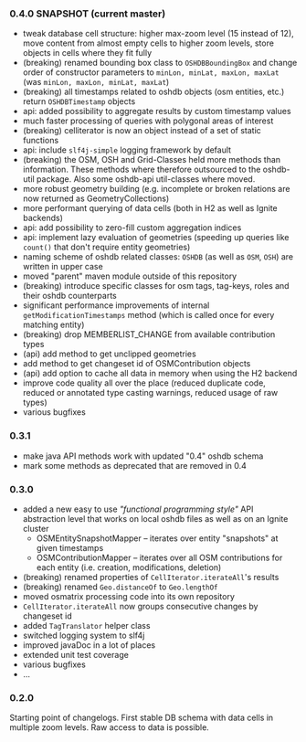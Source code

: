 ### 0.4.0 SNAPSHOT (current master)

* tweak database cell structure: higher max-zoom level (15 instead of 12), move content from almost empty cells to higher zoom levels, store objects in cells where they fit fully
* (breaking) renamed bounding box class to `OSHDBBoundingBox` and change order of constructor parameters to `minLon, minLat, maxLon, maxLat` (was `minLon, maxLon, minLat, maxLat`)
* (breaking) all timestamps related to oshdb objects (osm entities, etc.) return `OSHDBTimestamp` objects
* api: added possibility to aggregate results by custom timestamp values
* much faster processing of queries with polygonal areas of interest
* (breaking) celliterator is now an object instead of a set of static functions
* api: include `slf4j-simple` logging framework by default
* (breaking) the OSM, OSH and Grid-Classes held more methods than information. These methods where therefore outsourced to the oshdb-util package. Also some oshdb-api util-classes where moved.
* more robust geometry building (e.g. incomplete or broken relations are now returned as GeometryCollections)
* more performant querying of data cells (both in H2 as well as Ignite backends)
* api: add possibility to zero-fill custom aggregation indices
* api: implement lazy evaluation of geometries (speeding up queries like `count()` that don't require entity geometries)
* naming scheme of oshdb related classes: `OSHDB` (as well as `OSM`, `OSH`) are written in upper case
* moved "parent" maven module outside of this repository
* (breaking) introduce specific classes for osm tags, tag-keys, roles and their oshdb counterparts
* significant performance improvements of internal `getModificationTimestamps` method (which is called once for every matching entity)
* (breaking) drop MEMBERLIST_CHANGE from available contribution types
* (api) add method to get unclipped geometries
* add method to get changeset id of OSMContribution objects
* (api) add option to cache all data in memory when using the H2 backend
* improve code quality all over the place (reduced duplicate code, reduced or annotated type casting warnings, reduced usage of raw types)
* various bugfixes

### 0.3.1

* make java API methods work with updated "0.4" oshdb schema
* mark some methods as deprecated that are removed in 0.4

### 0.3.0

* added a new easy to use _"functional programming style"_ API abstraction level that works on local oshdb files as well as on an Ignite cluster
	* OSMEntitySnapshotMapper – iterates over entity "snapshots" at given timestamps
	* OSMContributionMapper – iterates over all OSM contributions for each entity (i.e. creation, modifications, deletion)
* (breaking) renamed properties of `CellIterator.iterateAll`'s results
* (breaking) renamed `Geo.distanceOf` to `Geo.lengthOf`
* moved osmatrix processing code into its own repository
* `CellIterator.iterateAll` now groups consecutive changes by changeset id
* added `TagTranslator` helper class
* switched logging system to slf4j
* improved javaDoc in a lot of places
* extended unit test coverage
* various bugfixes
* …

### 0.2.0

Starting point of changelogs.
First stable DB schema with data cells in multiple zoom levels.
Raw access to data is possible.
